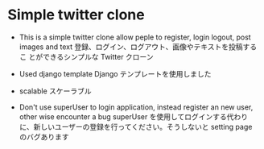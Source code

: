 # Simple twitter clone

- This is a simple twitter clone allow peple to
  register, login logout, post images and text
  登録、ログイン、ログアウト、画像やテキストを投稿するこ とができるシンプルな Twitter クローン

- Used django template
  Django テンプレートを使用しました

- scalable
  スケーラブル

- Don't use superUser to login application, instead register an new user, other wise encounter a bug
  superUser を使用してログインする代わりに、新しいユーザーの登録を行ってください。そうしないと setting page のバグあります
